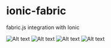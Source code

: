 # ionic-fabric
fabric.js integration with Ionic 

![Alt text](https://s30.postimg.org/tu5esi335/screenshot_1.png "screenshot")
![Alt text](https://s30.postimg.org/adkp5z7z5/screenshot_2.png "screenshot")
![Alt text](https://s30.postimg.org/rfdj82mu9/screenshot_3.png "screenshot")
![Alt text](https://s30.postimg.org/gh29pvy8x/screenshot_4.png "screenshot")
